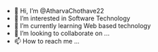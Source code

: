 - 👋 Hi, I’m @AtharvaChothave22
- 👀 I’m interested in Software Technology
- 🌱 I’m currently learning Web based technology 
- 💞️ I’m looking to collaborate on ...
- 📫 How to reach me ...

<!---
AtharvaChothave22/AtharvaChothave22 is a ✨ special ✨ repository because its `README.md` (this file) appears on your GitHub profile.
You can click the Preview link to take a look at your changes.
--->
